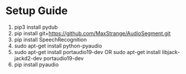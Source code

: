 # Setup Guide

1. pip3 install pydub
2. pip install git+https://github.com/MaxStrange/AudioSegment.git
3. pip install SpeechRecognition
4. sudo apt-get install python-pyaudio
5. sudo apt-get install portaudio19-dev OR sudo apt-get install libjack-jackd2-dev portaudio19-dev
6. pip install pyaudio